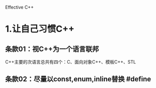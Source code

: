 Effective C++

# 1.让自己习惯C++

## 条款01：视C++为一个语言联邦

C++主要的次语言总共有四个：C、面向对象C++、模板C++、STL

## 条款02：尽量以const,enum,inline替换 #define

